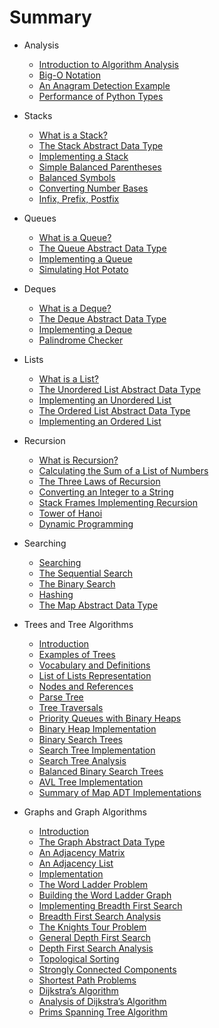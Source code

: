# Summary

* Analysis
    * [Introduction to Algorithm Analysis](analysis/introduction.md)
    * [Big-O Notation](analysis/big-o-notation.md)
    * [An Anagram Detection Example](analysis/an-anagram-detection-example.md)
    * [Performance of Python Types](analysis/performance-of-python-types.md)

* Stacks
    * [What is a Stack?](stacks/what-is-a-stack.md)
    * [The Stack Abstract Data Type](stacks/the-stack-abstract-data-type.md)
    * [Implementing a Stack](stacks/implementing-a-stack.md)
    * [Simple Balanced Parentheses](stacks/simple-balanced-parentheses.md)
    * [Balanced Symbols](stacks/balanced-symbols.md)
    * [Converting Number Bases](stacks/converting-number-bases.md)
    * [Infix, Prefix, Postfix](stacks/infix-prefix-and-postfix-expressions.md)

* Queues
    * [What is a Queue?](queues/what-is-a-queue.md)
    * [The Queue Abstract Data Type](queues/the-queue-abstract-data-type.md)
    * [Implementing a Queue](queues/implementing-a-queue.md)
    * [Simulating Hot Potato](queues/simulating-hot-potato.md)

* Deques
    * [What is a Deque?](deques/what-is-a-deque.md)
    * [The Deque Abstract Data Type](deques/the-deque-abstract-data-type.md)
    * [Implementing a Deque](deques/implementing-a-deque.md)
    * [Palindrome Checker](deques/palindrome-checker.md)

* Lists
    * [What is a List?](lists/what-is-a-list.md)
    * [The Unordered List Abstract Data Type](lists/the-unordered-list-abstract-data-type.md)
    * [Implementing an Unordered List](lists/implementing-an-unordered-list.md)
    * [The Ordered List Abstract Data Type](lists/the-ordered-list-abstract-data-type.md)
    * [Implementing an Ordered List](lists/implementing-an-ordered-list.md)

* Recursion
    * [What is Recursion?](recursion/what-is-recursion.md)
    * [Calculating the Sum of a List of Numbers](recursion/calculating-the-sum-of-a-list-of-numbers.md)
    * [The Three Laws of Recursion](recursion/the-three-laws-of-recursion.md)
    * [Converting an Integer to a String](recursion/converting-an-integer-to-a-string.md)
    * [Stack Frames Implementing Recursion](recursion/stack-frames-implementing-recursion.md)
    * [Tower of Hanoi](recursion/tower-of-hanoi.md)
    * [Dynamic Programming](recursion/dynamic-programming.md)

* Searching
    * [Searching](searching/searching.md)
    * [The Sequential Search](searching/the-sequential-search.md)
    * [The Binary Search](searching/the-binary-search.md)
    * [Hashing](searching/hashing.md)
    * [The Map Abstract Data Type](searching/the-map-abstract-data-type.md)

* Trees and Tree Algorithms
    * [Introduction](trees/introduction.md)
    * [Examples of Trees](trees/examples-of-trees.md)
    * [Vocabulary and Definitions](trees/vocabulary-and-definitions.md)
    * [List of Lists Representation](trees/list-of-lists-representation.md)
    * [Nodes and References](trees/nodes-and-references.md)
    * [Parse Tree](trees/parse-tree.md)
    * [Tree Traversals](trees/tree-traversals.md)
    * [Priority Queues with Binary Heaps](trees/priority-queues-with-binary-heaps.md)
    * [Binary Heap Implementation](trees/binary-heap-implementation.md)
    * [Binary Search Trees](trees/binary-search-trees.md)
    * [Search Tree Implementation](trees/search-tree-implementation.md)
    * [Search Tree Analysis](trees/search-tree-analysis.md)
    * [Balanced Binary Search Trees](trees/balanced-binary-search-trees.md)
    * [AVL Tree Implementation](trees/avl-tree-implementation.md)
    * [Summary of Map ADT Implementations](trees/summary-of-map-adt-implementations.md)

* Graphs and Graph Algorithms
    * [Introduction](graphs/introduction.md)
    * [The Graph Abstract Data Type](graphs/the-graph-abstract-data-type.md)
    * [An Adjacency Matrix](graphs/an-adjacency-matrix.md)
    * [An Adjacency List](graphs/an-adjacency-list.md)
    * [Implementation](graphs/implementation.md)
    * [The Word Ladder Problem](graphs/the-word-ladder-problem.md)
    * [Building the Word Ladder Graph](graphs/building-the-word-ladder-graph.md)
    * [Implementing Breadth First Search](graphs/implementing-breadth-first-search.md)
    * [Breadth First Search Analysis](graphs/breadth-first-search-analysis.md)
    * [The Knights Tour Problem](graphs/knights-tour.md)
    * [General Depth First Search](graphs/general-depth-first-search.md.todo)
    * [Depth First Search Analysis](graphs/depth-first-search-analysis.md.todo)
    * [Topological Sorting](graphs/topological-sorting.md.todo)
    * [Strongly Connected Components](graphs/strongly-connected-components.md.todo)
    * [Shortest Path Problems](graphs/shortest-path-problems.md.todo)
    * [Dijkstra’s Algorithm](graphs/dijkstras-algorithm.md.todo)
    * [Analysis of Dijkstra’s Algorithm](graphs/analysis-of-dijkstras-algorithm.md.todo)
    * [Prims Spanning Tree Algorithm](graphs/prims-spanning-tree-algorithm.md.todo)
